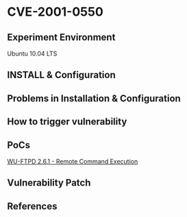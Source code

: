 # CVE-2001-0550

## Experiment Environment

Ubuntu 10.04 LTS

## INSTALL & Configuration

## Problems in Installation & Configuration

## How to trigger vulnerability

## PoCs

[WU-FTPD 2.6.1 - Remote Command Execution](https://www.exploit-db.com/exploits/348/)

## Vulnerability Patch

## References
